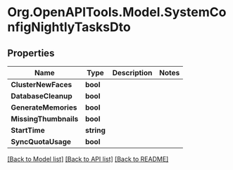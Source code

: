# Org.OpenAPITools.Model.SystemConfigNightlyTasksDto

## Properties

Name | Type | Description | Notes
------------ | ------------- | ------------- | -------------
**ClusterNewFaces** | **bool** |  | 
**DatabaseCleanup** | **bool** |  | 
**GenerateMemories** | **bool** |  | 
**MissingThumbnails** | **bool** |  | 
**StartTime** | **string** |  | 
**SyncQuotaUsage** | **bool** |  | 

[[Back to Model list]](../../README.md#documentation-for-models) [[Back to API list]](../../README.md#documentation-for-api-endpoints) [[Back to README]](../../README.md)

